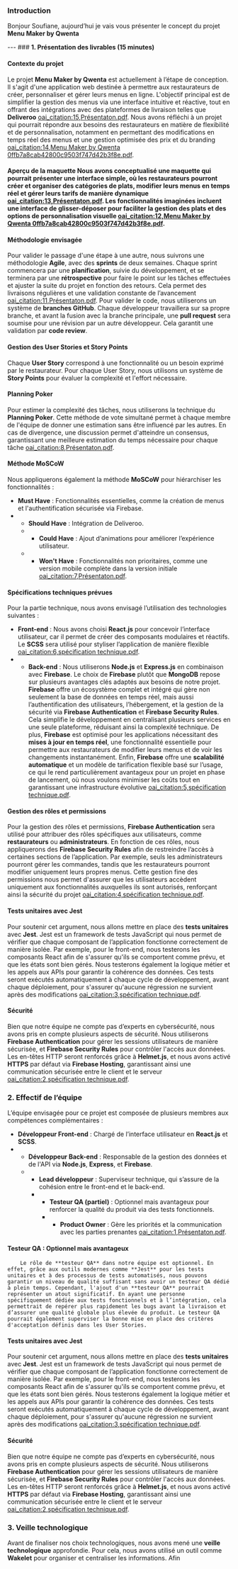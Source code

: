  ### **Introduction** 
 
 Bonjour Soufiane, aujourd’hui je vais vous présenter le concept du projet **Menu Maker by Qwenta**
 
 --- ### **1. Présentation des livrables (15 minutes)** 
 
 #### **Contexte du projet** 
 Le projet **Menu Maker by Qwenta** est actuellement à l’étape de conception. Il s'agit d'une application web destinée à permettre aux restaurateurs de créer, personnaliser et gérer leurs menus en ligne. L'objectif principal est de simplifier la gestion des menus via une interface intuitive et réactive, tout en offrant des intégrations avec des plateformes de livraison telles que **Deliveroo** [oai_citation:15,Présentaton.pdf](file-service://file-8IN3fXiilWwOQugYoQ7x4apE). Nous avons réfléchi à un projet qui pourrait répondre aux besoins des restaurateurs en matière de flexibilité et de personnalisation, notamment en permettant des modifications en temps réel des menus et une gestion optimisée des prix et du branding [oai_citation:14,Menu Maker by Qwenta 0ffb7a8cab42800c9503f747d42b3f8e.pdf](file-service://file-9ktcMiHYOJBqEXJGD8GyliBp). 
 
 #### **Aperçu de la maquette** Nous avons conceptualisé une **maquette** qui pourrait présenter une interface simple, où les restaurateurs pourront créer et organiser des catégories de plats, modifier leurs menus en temps réel et gérer leurs tarifs de manière dynamique [oai_citation:13,Présentaton.pdf](file-service://file-8IN3fXiilWwOQugYoQ7x4apE). Les fonctionnalités imaginées incluent une interface de **glisser-déposer** pour faciliter la gestion des plats et des options de personnalisation visuelle [oai_citation:12,Menu Maker by Qwenta 0ffb7a8cab42800c9503f747d42b3f8e.pdf](file-service://file-9ktcMiHYOJBqEXJGD8GyliBp). 
 
 #### **Méthodologie envisagée** 
 Pour valider le passage d'une étape à une autre, nous suivrons une méthodologie **Agile**, avec des **sprints** de deux semaines. Chaque sprint commencera par une **planification**, suivie du développement, et se terminera par une **rétrospective** pour faire le point sur les tâches effectuées et ajuster la suite du projet en fonction des retours. Cela permet des livraisons régulières et une validation constante de l’avancement [oai_citation:11,Présentaton.pdf](file-service://file-8IN3fXiilWwOQugYoQ7x4apE). Pour valider le code, nous utiliserons un système de **branches GitHub**. Chaque développeur travaillera sur sa propre branche, et avant la fusion avec la branche principale, une **pull request** sera soumise pour une révision par un autre développeur. Cela garantit une validation par **code review**.
 
 #### **Gestion des User Stories et Story Points** 
 
 Chaque **User Story** correspond à une fonctionnalité ou un besoin exprimé par le restaurateur. Pour chaque User Story, nous utilisons un système de **Story Points** pour évaluer la complexité et l'effort nécessaire.
 
 #### **Planning Poker** 
 
 Pour estimer la complexité des tâches, nous utiliserons la technique du **Planning Poker**. Cette méthode de vote simultané permet à chaque membre de l'équipe de donner une estimation sans être influencé par les autres. En cas de divergence, une discussion permet d'atteindre un consensus, garantissant une meilleure estimation du temps nécessaire pour chaque tâche [oai_citation:8,Présentaton.pdf](file-service://file-8IN3fXiilWwOQugYoQ7x4apE). 
 
 #### **Méthode MoSCoW** 
 
Nous appliquerons également la méthode **MoSCoW** pour hiérarchiser les fonctionnalités : 
- **Must Have** : Fonctionnalités essentielles, comme la création de menus et l'authentification sécurisée via Firebase.
- - **Should Have** : Intégration de Deliveroo.
  - - **Could Have** : Ajout d’animations pour améliorer l’expérience utilisateur.
  - - **Won't Have** : Fonctionnalités non prioritaires, comme une version mobile complète dans la version initiale [oai_citation:7,Présentaton.pdf](file-service://file-8IN3fXiilWwOQugYoQ7x4apE). 

#### **Spécifications techniques prévues** 

Pour la partie technique, nous avons envisagé l’utilisation des technologies suivantes : 
- **Front-end** : Nous avons choisi **React.js** pour concevoir l’interface utilisateur, car il permet de créer des composants modulaires et réactifs. Le **SCSS** sera utilisé pour styliser l’application de manière flexible [oai_citation:6,spécification technique.pdf](file-service://file-1nTbGSoo0YhiLIAr3h43LVuj).
- - **Back-end** : Nous utiliserons **Node.js** et **Express.js** en combinaison avec **Firebase**. Le choix de **Firebase** plutôt que **MongoDB** repose sur plusieurs avantages clés adaptés aux besoins de notre projet. **Firebase** offre un écosystème complet et intégré qui gère non seulement la base de données en temps réel, mais aussi l’authentification des utilisateurs, l’hébergement, et la gestion de la sécurité via **Firebase Authentication** et **Firebase Security Rules**. Cela simplifie le développement en centralisant plusieurs services en une seule plateforme, réduisant ainsi la complexité technique. De plus, **Firebase** est optimisé pour les applications nécessitant des **mises à jour en temps réel**, une fonctionnalité essentielle pour permettre aux restaurateurs de modifier leurs menus et de voir les changements instantanément. Enfin, **Firebase** offre une **scalabilité automatique** et un modèle de tarification flexible basé sur l’usage, ce qui le rend particulièrement avantageux pour un projet en phase de lancement, où nous voulons minimiser les coûts tout en garantissant une infrastructure évolutive [oai_citation:5,spécification technique.pdf](file-service://file-1nTbGSoo0YhiLIAr3h43LVuj).


#### **Gestion des rôles et permissions** 

Pour la gestion des rôles et permissions, **Firebase Authentication** sera utilisé pour attribuer des rôles spécifiques aux utilisateurs, comme **restaurateurs** ou **administrateurs**. En fonction de ces rôles, nous appliquerons des **Firebase Security Rules** afin de restreindre l’accès à certaines sections de l’application. Par exemple, seuls les administrateurs pourront gérer les commandes, tandis que les restaurateurs pourront modifier uniquement leurs propres menus. Cette gestion fine des permissions nous permet d'assurer que les utilisateurs accèdent uniquement aux fonctionnalités auxquelles ils sont autorisés, renforçant ainsi la sécurité du projet [oai_citation:4,spécification technique.pdf](file-service://file-1nTbGSoo0YhiLIAr3h43LVuj). 

#### **Tests unitaires avec Jest** 

Pour soutenir cet argument, nous allons mettre en place des **tests unitaires** avec **Jest**. Jest est un framework de tests JavaScript qui nous permet de vérifier que chaque composant de l’application fonctionne correctement de manière isolée. Par exemple, pour le front-end, nous testerons les composants React afin de s'assurer qu'ils se comportent comme prévu, et que les états sont bien gérés. Nous testerons également la logique métier et les appels aux APIs pour garantir la cohérence des données. Ces tests seront exécutés automatiquement à chaque cycle de développement, avant chaque déploiement, pour s'assurer qu'aucune régression ne survient après des modifications [oai_citation:3,spécification technique.pdf](file-service://file-1nTbGSoo0YhiLIAr3h43LVuj). 

#### **Sécurité** 
Bien que notre équipe ne compte pas d’experts en cybersécurité, nous avons pris en compte plusieurs aspects de sécurité. Nous utiliserons **Firebase Authentication** pour gérer les sessions utilisateurs de manière sécurisée, et **Firebase Security Rules** pour contrôler l'accès aux données. Les en-têtes HTTP seront renforcés grâce à **Helmet.js**, et nous avons activé **HTTPS** par défaut via **Firebase Hosting**, garantissant ainsi une communication sécurisée entre le client et le serveur [oai_citation:2,spécification technique.pdf](file-service://file-1nTbGSoo0YhiLIAr3h43LVuj). 

### **2. Effectif de l’équipe** 

L’équipe envisagée pour ce projet est composée de plusieurs membres aux compétences complémentaires : 

- **Développeur Front-end** : Chargé de l’interface utilisateur en **React.js** et **SCSS**.
- - **Développeur Back-end** : Responsable de la gestion des données et de l'API via **Node.js**, **Express**, et **Firebase**.
  - - **Lead développeur** : Superviseur technique, qui s’assure de la cohésion entre le front-end et le back-end.
    - - **Testeur QA (partiel)** : Optionnel mais avantageux pour renforcer la qualité du produit via des tests fonctionnels.
      - - **Product Owner** : Gère les priorités et la communication avec les parties prenantes [oai_citation:1,Présentaton.pdf](file-service://file-8IN3fXiilWwOQugYoQ7x4apE).
          
#### **Testeur QA : Optionnel mais avantageux**
        Le rôle de **testeur QA** dans notre équipe est optionnel. En effet, grâce aux outils modernes comme **Jest** pour les tests unitaires et à des processus de tests automatisés, nous pouvons garantir un niveau de qualité suffisant sans avoir un testeur QA dédié à plein temps. Cependant, l'ajout d'un **testeur QA** pourrait représenter un atout significatif. En ayant une personne spécifiquement dédiée aux tests fonctionnels et à l’intégration, cela permettrait de repérer plus rapidement les bugs avant la livraison et d’assurer une qualité globale plus élevée du produit. Le testeur QA pourrait également superviser la bonne mise en place des critères d'acceptation définis dans les User Stories.

#### **Tests unitaires avec Jest** 

Pour soutenir cet argument, nous allons mettre en place des **tests unitaires** avec **Jest**. Jest est un framework de tests JavaScript qui nous permet de vérifier que chaque composant de l’application fonctionne correctement de manière isolée. Par exemple, pour le front-end, nous testerons les composants React afin de s'assurer qu'ils se comportent comme prévu, et que les états sont bien gérés. Nous testerons également la logique métier et les appels aux APIs pour garantir la cohérence des données. Ces tests seront exécutés automatiquement à chaque cycle de développement, avant chaque déploiement, pour s'assurer qu'aucune régression ne survient après des modifications [oai_citation:3,spécification technique.pdf](file-service://file-1nTbGSoo0YhiLIAr3h43LVuj). 

#### **Sécurité** 
Bien que notre équipe ne compte pas d’experts en cybersécurité, nous avons pris en compte plusieurs aspects de sécurité. Nous utiliserons **Firebase Authentication** pour gérer les sessions utilisateurs de manière sécurisée, et **Firebase Security Rules** pour contrôler l'accès aux données. Les en-têtes HTTP seront renforcés grâce à **Helmet.js**, et nous avons activé **HTTPS** par défaut via **Firebase Hosting**, garantissant ainsi une communication sécurisée entre le client et le serveur [oai_citation:2,spécification technique.pdf](file-service://file-1nTbGSoo0YhiLIAr3h43LVuj). 


### **3. Veille technologique** 
Avant de finaliser nos choix technologiques, nous avons mené une **veille technologique** approfondie. Pour cela, nous avons utilisé un outil comme **Wakelet** pour organiser et centraliser les informations. Afin
